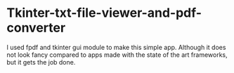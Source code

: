 # Tkinter-txt-file-viewer-and-pdf-converter

 I used fpdf and tkinter gui module to make this simple app. Although it does not look fancy compared to apps made with the state of the art frameworks, but it gets the job done.
